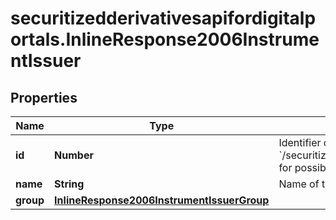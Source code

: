 # securitizedderivativesapifordigitalportals.InlineResponse2006InstrumentIssuer

## Properties

Name | Type | Description | Notes
------------ | ------------- | ------------- | -------------
**id** | **Number** | Identifier of the issuer. See endpoint &#x60;/securitizedDerivative/issuer/search&#x60; for possible values. | [optional] 
**name** | **String** | Name of the issuer. | [optional] 
**group** | [**InlineResponse2006InstrumentIssuerGroup**](InlineResponse2006InstrumentIssuerGroup.md) |  | [optional] 


